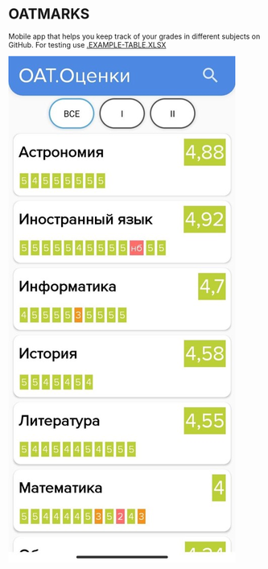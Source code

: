 # OATMARKS

Mobile app that helps you keep track of your grades in different subjects on GitHub. For testing use [.EXAMPLE-TABLE.XLSX](https://github.com/aiinty/OATmarks/blob/main/.EXAMPLE-TABLE.xlsx)


![App](https://github.com/aiinty/OATmarks/blob/main/screen.jpg)
